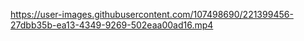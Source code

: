 

https://user-images.githubusercontent.com/107498690/221399456-27dbb35b-ea13-4349-9269-502eaa00ad16.mp4


